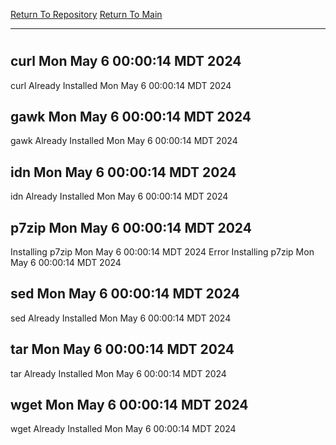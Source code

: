 [Return To Repository](https://github.com/DigitalWarrior/piholeparser/)
[Return To Main](https://github.com/DigitalWarrior/piholeparser/blob/master/RecentRunLogs/Mainlog.md)
____________________________________
# 
## curl Mon May  6 00:00:14 MDT 2024
curl Already Installed Mon May  6 00:00:14 MDT 2024
## gawk Mon May  6 00:00:14 MDT 2024
gawk Already Installed Mon May  6 00:00:14 MDT 2024
## idn Mon May  6 00:00:14 MDT 2024
idn Already Installed Mon May  6 00:00:14 MDT 2024
## p7zip Mon May  6 00:00:14 MDT 2024
Installing p7zip Mon May  6 00:00:14 MDT 2024
Error Installing p7zip Mon May  6 00:00:14 MDT 2024
## sed Mon May  6 00:00:14 MDT 2024
sed Already Installed Mon May  6 00:00:14 MDT 2024
## tar Mon May  6 00:00:14 MDT 2024
tar Already Installed Mon May  6 00:00:14 MDT 2024
## wget Mon May  6 00:00:14 MDT 2024
wget Already Installed Mon May  6 00:00:14 MDT 2024
